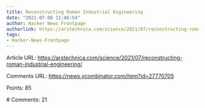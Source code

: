 ```yaml
---
title: Reconstructing Roman Industrial Engineering
date: "2021-07-08 11:46:54"
author: Hacker News Frontpage
authorlink: https://arstechnica.com/science/2021/07/reconstructing-roman-industrial-engineering/
tags:
- Hacker-News-Frontpage
---
```


<p>Article URL: <a href="https://arstechnica.com/science/2021/07/reconstructing-roman-industrial-engineering/">https://arstechnica.com/science/2021/07/reconstructing-roman-industrial-engineering/</a></p>
<p>Comments URL: <a href="https://news.ycombinator.com/item?id=27770705">https://news.ycombinator.com/item?id=27770705</a></p>
<p>Points: 85</p>
<p># Comments: 21</p>

